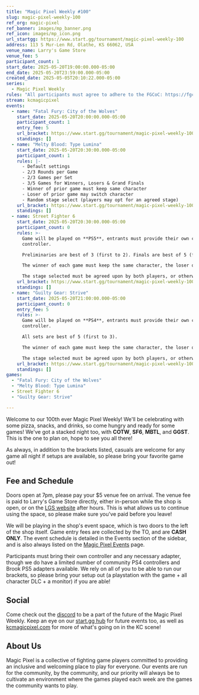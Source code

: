 ```yaml
---
title: "Magic Pixel Weekly #100"
slug: magic-pixel-weekly-100
ref_org: magic-pixel
ref_banner: images/mp_banner.png
ref_icon: images/mp_icon.png
url_startgg: https://www.start.gg/tournament/magic-pixel-weekly-100
address: 113 S Mur-Len Rd, Olathe, KS 66062, USA
venue_name: Larry's Game Store
venue_fee: 5
participant_count: 1
start_date: 2025-05-20T19:00:00.000-05:00
end_date: 2025-05-20T23:59:00.000-05:00
created_date: 2025-05-05T20:10:22.000-05:00
series:
  - Magic Pixel Weekly
rules: "All participants must agree to adhere to the FGCoC: https://fgcoc.com/"
stream: kcmagicpixel
events:
  - name: "Fatal Fury: City of the Wolves"
    start_date: 2025-05-20T20:00:00.000-05:00
    participant_count: 1
    entry_fee: 5
    url_bracket: https://www.start.gg/tournament/magic-pixel-weekly-100/events/fatal-fury-city-of-the-wolves/brackets/1965464/2885433
    standings: []
  - name: "Melty Blood: Type Lumina"
    start_date: 2025-05-20T20:30:00.000-05:00
    participant_count: 1
    rules: |-
      - Default settings
      - 2/3 Rounds per Game
      - 2/3 Games per Set
      - 3/5 Games for Winners, Losers & Grand Finals
      - Winner of prior game must keep same character
      - Loser of prior game may switch character
      - Random stage select (players may opt for an agreed stage)
    url_bracket: https://www.start.gg/tournament/magic-pixel-weekly-100/events/melty-blood-type-lumina/brackets/1965458/2885427
    standings: []
  - name: Street Fighter 6
    start_date: 2025-05-20T20:30:00.000-05:00
    participant_count: 0
    rules: >-
      Game will be played on **PS5**, entrants must provide their own compatible
      controller.  

      Preliminaries are best of 3 (first to 2). Finals are best of 5 (first to 3).  

      The winner of each game must keep the same character, the loser of that game may switch characters.  

      The stage selected must be agreed upon by both players, or otherwise selected at random.
    url_bracket: https://www.start.gg/tournament/magic-pixel-weekly-100/events/street-fighter-6/brackets/1965457/2885426
    standings: []
  - name: "Guilty Gear: Strive"
    start_date: 2025-05-20T21:00:00.000-05:00
    participant_count: 0
    entry_fee: 5
    rules: >-
      Game will be played on **PS4**, entrants must provide their own compatible
      controller.  

      All sets are best of 5 (first to 3).  

      The winner of each game must keep the same character, the loser of that game may switch characters.  

      The stage selected must be agreed upon by both players, or otherwise selected at random.
    url_bracket: https://www.start.gg/tournament/magic-pixel-weekly-100/events/guilty-gear-strive/brackets/1965456/2885425
    standings: []
games:
  - "Fatal Fury: City of the Wolves"
  - "Melty Blood: Type Lumina"
  - Street Fighter 6
  - "Guilty Gear: Strive"

---
```


Welcome to our 100th ever Magic Pixel Weekly! We'll be celebrating with some pizza, snacks, and drinks, so come hungry and ready for some games! We've got a stacked night too, with **COTW**, **SF6**, **MBTL**, and **GGST**. This is the one to plan on, hope to see you all there!<!--more-->

As always, in addition to the brackets listed, casuals are welcome for any game all night if setups are available, so please bring your favorite game out! 

## Fee and Schedule

Doors open at 7pm, please pay your $5 venue fee on arrival. The venue fee is paid to Larry's Game Store directly, either in-person while the shop is open, or on the [LGS website](https://www.larrysgamestore.com/products/kc-magic-pixel-5) after hours. This is what allows us to continue using the space, so please make sure you've paid before you leave!

We will be playing in the shop's event space, which is two doors to the left of the shop itself. Game entry fees are collected by the TO, and are **CASH ONLY**. The event schedule is detailed in the Events section of the sidebar, and is also always listed on the [Magic Pixel Events](https://kcmagicpixel.com/events/) page.

Participants must bring their own controller and any necessary adapter, though we do have a limited number of community PS4 controllers and Brook PS5 adapters available. We rely on all of you to be able to run our brackets, so please bring your setup out (a playstation with the game + all character DLC + a monitor) if you are able!  

## Social

Come check out the [discord](https://discord.gg/jkmn6CVrrQ) to be a part of the future of the Magic Pixel Weekly. Keep an eye on our [start.gg hub](https://www.start.gg/hub/magic-pixel) for future events too, as well as [kcmagicpixel.com](https://kcmagicpixel.com) for more of what's going on in the KC scene!

## About Us

Magic Pixel is a collective of fighting game players committed to providing an inclusive and welcoming place to play for everyone. Our events are run for the community, by the community, and our priority will always be to cultivate an environment where the games played each week are the games the community wants to play.
  